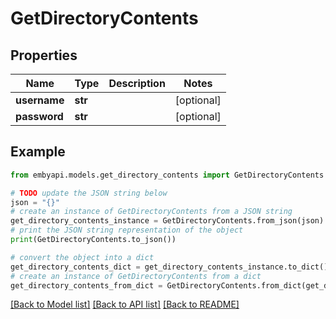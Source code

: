 # GetDirectoryContents


## Properties

Name | Type | Description | Notes
------------ | ------------- | ------------- | -------------
**username** | **str** |  | [optional] 
**password** | **str** |  | [optional] 

## Example

```python
from embyapi.models.get_directory_contents import GetDirectoryContents

# TODO update the JSON string below
json = "{}"
# create an instance of GetDirectoryContents from a JSON string
get_directory_contents_instance = GetDirectoryContents.from_json(json)
# print the JSON string representation of the object
print(GetDirectoryContents.to_json())

# convert the object into a dict
get_directory_contents_dict = get_directory_contents_instance.to_dict()
# create an instance of GetDirectoryContents from a dict
get_directory_contents_from_dict = GetDirectoryContents.from_dict(get_directory_contents_dict)
```
[[Back to Model list]](../README.md#documentation-for-models) [[Back to API list]](../README.md#documentation-for-api-endpoints) [[Back to README]](../README.md)


